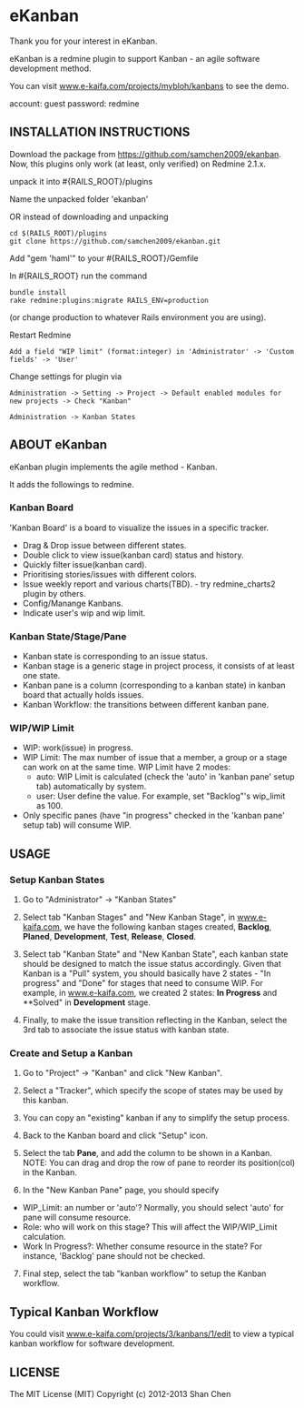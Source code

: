 eKanban
===========

Thank you for your interest in eKanban.

eKanban is a redmine plugin to support Kanban - an agile software development method.

You can visit www.e-kaifa.com/projects/mybloh/kanbans to see the demo.

account: guest
password: redmine

INSTALLATION INSTRUCTIONS
-------------------------

Download the package from https://github.com/samchen2009/ekanban.
Now, this plugins only work (at least, only verified) on Redmine 2.1.x.

unpack it into #{RAILS_ROOT}/plugins

Name the unpacked folder 'ekanban'

OR instead of downloading and unpacking

    cd $(RAILS_ROOT)/plugins
    git clone https://github.com/samchen2009/ekanban.git
    
Add "gem 'haml'" to your #{RAILS_ROOT}/Gemfile    

In #{RAILS_ROOT} run the command
        
    bundle install
    rake redmine:plugins:migrate RAILS_ENV=production

(or change production to whatever Rails environment you are using).

  
Restart Redmine

    Add a field "WIP limit" (format:integer) in 'Administrator' -> 'Custom fields' -> 'User'    
 
Change settings for plugin via 

    Administration -> Setting -> Project -> Default enabled modules for new projects -> Check "Kanban"
    
    Administration -> Kanban States
  
  

ABOUT eKanban
-----------------

eKanban plugin implements the agile method - Kanban.

It adds the followings to redmine.

### Kanban Board

'Kanban Board' is a board to visualize the issues in a specific tracker.
* Drag & Drop issue between different states.
* Double click to view issue(kanban card) status and history.
* Quickly filter issue(kanban card).
* Prioritising stories/issues with different colors.
* Issue weekly report and various charts(TBD). - try redmine_charts2 plugin by others.
* Config/Manange Kanbans.
* Indicate user's wip and wip limit.

### Kanban State/Stage/Pane

* Kanban state is corresponding to an issue status.
* Kanban stage is a generic stage in project process, it consists of at least one state.
* Kanban pane is a column (corresponding to a kanban state) in kanban board that actually holds issues. 
* Kanban Workflow: the transitions between different kanban pane. 

### WIP/WIP Limit
* WIP: work(issue) in progress. 
* WIP Limit: The max number of issue that a member, a group or a stage can work on at the same time. WIP Limit have 2 modes:
  * auto: WIP Limit is calculated (check the 'auto' in 'kanban pane' setup tab) automatically by system.
  * user: User define the value. For example, set "Backlog"'s wip_limit as 100.
* Only specific panes (have "in progress" checked in the 'kanban pane' setup tab) will consume WIP.

USAGE
-----------------

### Setup Kanban States
  
1. Go to "Administrator" -> "Kanban States"

2. Select tab "Kanban Stages" and "New Kanban Stage", in www.e-kaifa.com, we have the following kanban stages created, **Backlog**, **Planed**, **Development**, **Test**, **Release**, **Closed**.

3. Select tab "Kanban State" and "New Kanban State", each kanban state should be designed to match the issue status accordingly. Given that Kanban is a "Pull" system, you should basically have 2 states - "In progress" and "Done" for stages that need to consume WIP. For example, in www.e-kaifa.com, we created 2 states: **In Progress** and **Solved" in **Development** stage.
    
4. Finally, to make the issue transition reflecting in the Kanban, select the 3rd tab to associate the issue status with kanban state.

 
### Create and Setup a Kanban

1. Go to "Project" -> "Kanban" and click "New Kanban". 

2. Select a "Tracker", which specify the scope of states may be used by this kanban. 

3. You can copy an "existing" kanban if any to simplify the setup process.

4. Back to the Kanban board and click "Setup" icon.

5. Select the tab **Pane**, and add the column to be shown in a Kanban.   
NOTE: You can drag and drop the row of pane to reorder its position(col) in the Kanban.  

6. In the "New Kanban Pane" page, you should specify
  * WIP_Limit: an number or 'auto'? Normally, you should select 'auto' for pane will consume resource.  
  * Role: who will work on this stage? This will affect the WIP/WIP_Limit calculation.  
  * Work In Progress?: Whether consume resource in the state? For instance, 'Backlog' pane should not be checked.  

7. Final step, select the tab "kanban workflow" to setup the Kanban workflow.


## Typical Kanban Workflow

You could visit www.e-kaifa.com/projects/3/kanbans/1/edit to view a typical kanban workflow for software development. 


LICENSE
-----------------

The MIT License (MIT) Copyright (c) 2012-2013 Shan Chen

